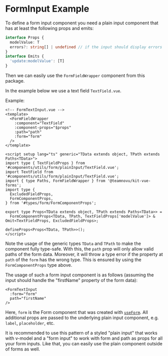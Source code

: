 # FormInput Example

To define a form input component you need a plain input component that has at least the following props and emits:
```typescript
interface Props {
  modelValue: T
  errors?: string[] | undefined // if the input should display errors
}
interface Emits {
  'update:modelValue': [T]
}
```
Then we can easily use the `FormFieldWrapper` component from this package.

In the example below we use a text field `TextField.vue`.

Example:
```vue
<!-- FormTextInput.vue -->
<template>
  <FormFieldWrapper
    :component="TextField"
    :component-props="$props"
    :path="path"
    :form="form"
  />
</template>

<script setup lang="ts" generic="TData extends object, TPath extends Paths<TData>">
import type { TextFieldProps } from '#components/utils/form/plainInput/TextField.vue';
import TextField from '#components/utils/form/plainInput/TextField.vue';
import { type Paths, FormFieldWrapper } from '@teamnovu/kit-vue-forms';
import type {
  ExcludedFieldProps,
  FormComponentProps,
} from '#types/form/FormComponentProps';

export type Props<TData extends object, TPath extends Paths<TData>> =
  FormComponentProps<TData, TPath, TextFieldProps['modelValue']> & Omit<TextFieldProps, ExcludedFieldProps>;

defineProps<Props<TData, TPath>>();
</script>
```
Note the usage of the generic types `TData` and `TPath` to make the component fully type-safe. With this, the `path` prop
will only allow valid paths of the form data. Moreover, it will throw a type error if the property at `path` of the `form`
has the wrong type. This is ensured by using the `FormComponentProps` type above.

The usage of such a form input component is as follows (assuming the input should handle the "firstName" property of the form data):
```vue
<FormTextInput 
  :form="form"
  path="firstName"
/>
```
Here, `form` is the Form component that was created with [`useForm`](index.md#useform). All additional props are passed
to the underlying plain input component, e.g. `label`, `placeholder`, etc.

It is recommended to use this pattern of a styled "plain input" that works with v-model and a "form input" to work with form
and path as props for all your form inputs. Like that, you can easily use the plain component outside of forms as well.
